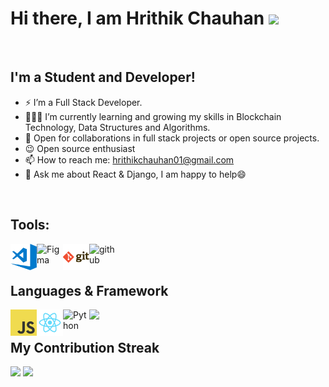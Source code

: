 ### <h1>Hi there, I am Hrithik Chauhan <img src="https://media.giphy.com/media/hvRJCLFzcasrR4ia7z/giphy.gif" width="25px"></h1>                                     
<br>                                                                  
                                                          
 ## I'm a Student and Developer!                                               
- ⚡ I’m a Full Stack Developer.                               
- 👨🏽‍💻 I’m currently learning and growing my skills in Blockchain Technology, Data Structures and Algorithms.                         
- 🤝 Open for collaborations in full stack projects or open source projects.           
- 😉 Open source enthusiast  
- 📫 How to reach me: hrithikchauhan01@gmail.com             
- 💬 Ask me about React & Django, I am happy to help😄 
           
 <br>      
 
 <!--<img align="right" alt="GIF" src="https://github.com/abhisheknaiidu/abhisheknaiidu/blob/master/code.gif?raw=true" width="500" height="320" /> -->

## Tools:        
            
<img align="left" alt="Visual Studio Code" width="42px" src="https://raw.githubusercontent.com/github/explore/80688e429a7d4ef2fca1e82350fe8e3517d3494d/topics/visual-studio-code/visual-studio-code.png" />
<img align="left" alt="Figma" width="42px" src="https://img.icons8.com/windows/32/000000/figma.png"/>
<img align="left" alt="Git" width="42px" src="https://raw.githubusercontent.com/github/explore/80688e429a7d4ef2fca1e82350fe8e3517d3494d/topics/git/git.png" />
<img align="left" alt="github" width="42px" src="https://img.icons8.com/fluent/50/000000/github.png"/>
<br><br>   
  
## Languages & Framework 
<img align="left" alt="JavaScript" width="42px" src="https://raw.githubusercontent.com/github/explore/80688e429a7d4ef2fca1e82350fe8e3517d3494d/topics/javascript/javascript.png" />
<img align="left" alt="React" width="42px" src="https://raw.githubusercontent.com/github/explore/80688e429a7d4ef2fca1e82350fe8e3517d3494d/topics/react/react.png" />
<img align="left" alt="Python" width="42px" src="https://img.icons8.com/color/48/000000/python.png" />   
<img align="left alt="Django" width="42px" src="https://img.icons8.com/color/48/000000/django.png"/>
  
<br>

## My Contribution Streak


<p>
  <img src = "https://github-readme-stats.vercel.app/api?username=Hrithik5&show_icons=true&theme=bear&line_height=25">
 
  <a href="https://github.com/Hrithik5/github-readme-streak-stats">
    <img src="https://github-readme-streak-stats.herokuapp.com/?user=Hrithik5&theme=bear&hide_border=true&background=0D1117&stroke=0000"/>
  </a>
 
 </p>
<!-- ![Hrithik's github stats](https://github-readme-stats.vercel.app/api?username=Hrithik5&show_icons=true&hide_border=truetheme=cobalt) -->

                      
